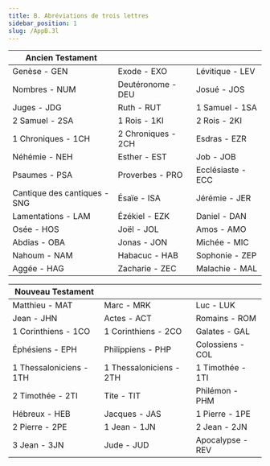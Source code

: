 ```yaml
---
title: B. Abréviations de trois lettres
sidebar_position: 1
slug: /AppB.3l
---
```


| Ancien Testament             |                    |                   |
| ---------------------------- | ------------------ | ----------------- |
| Genèse - GEN                 | Exode - EXO        | Lévitique - LEV   |
| Nombres - NUM                | Deutéronome - DEU  | Josué - JOS       |
| Juges - JDG                  | Ruth - RUT         | 1 Samuel - 1SA    |
| 2 Samuel - 2SA               | 1 Rois - 1KI       | 2 Rois - 2KI      |
| 1 Chroniques - 1CH           | 2 Chroniques - 2CH | Esdras - EZR      |
| Néhémie - NEH                | Esther - EST       | Job - JOB         |
| Psaumes - PSA                | Proverbes - PRO    | Ecclésiaste - ECC |
| Cantique des cantiques - SNG | Ésaïe - ISA        | Jérémie - JER     |
| Lamentations - LAM           | Ézékiel - EZK      | Daniel - DAN      |
| Osée - HOS                   | Joël - JOL         | Amos - AMO        |
| Abdias - OBA                 | Jonas - JON        | Michée - MIC      |
| Nahoum - NAM                 | Habacuc - HAB      | Sophonie - ZEP    |
| Aggée - HAG                  | Zacharie - ZEC     | Malachie - MAL    |

| Nouveau Testament       |                         |                  |
| ----------------------- | ----------------------- | ---------------- |
| Matthieu - MAT          | Marc - MRK              | Luc - LUK        |
| Jean - JHN              | Actes - ACT             | Romains - ROM    |
| 1 Corinthiens - 1CO     | 1 Corinthiens - 2CO     | Galates - GAL    |
| Éphésiens - EPH         | Philippiens - PHP       | Colossiens - COL |
| 1 Thessaloniciens - 1TH | 1 Thessaloniciens - 2TH | 1 Timothée - 1TI |
| 2 Timothée - 2TI        | Tite - TIT              | Philémon - PHM   |
| Hébreux - HEB           | Jacques - JAS           | 1 Pierre - 1PE   |
| 2 Pierre - 2PE          | 1 Jean - 1JN            | 2 Jean - 2JN     |
| 3 Jean - 3JN            | Jude - JUD              | Apocalypse - REV |

